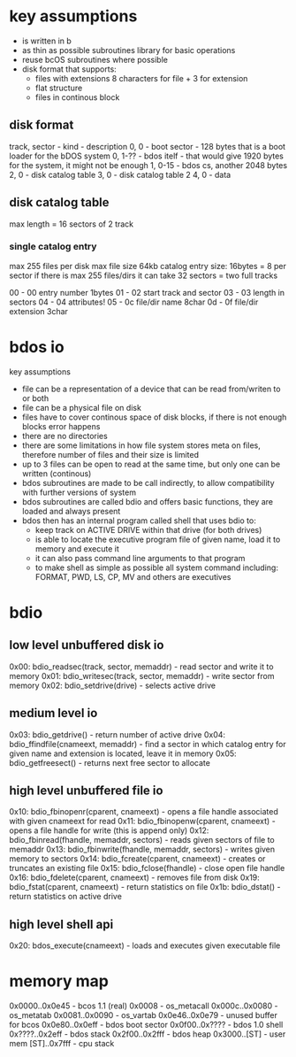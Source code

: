 # key assumptions
- is written in b
- as thin as possible subroutines library for basic operations
- reuse bcOS subroutines where possible
- disk format that supports:
  - files with extensions 8 characters for file + 3 for extension
  - flat structure
  - files in continous block

## disk format
track, sector - kind - description
0, 0 - boot sector - 128 bytes that is a boot loader for the bDOS system
0, 1-?? - bdos itelf - that would give 1920 bytes for the system, it might not be enough
1, 0-15 - bdos cs, another 2048 bytes
2, 0 - disk catalog table
3, 0 - disk catalog table 2
4, 0 - data

## disk catalog table
max length = 16 sectors of 2 track

### single catalog entry
max 255 files per disk
max file size 64kb
catalog entry size: 16bytes = 8 per sector
if there is max 255 files/dirs it can take 32 sectors = two full tracks

00 - 00 entry number 1bytes
01 - 02 start track and sector
03 - 03 length in sectors
04 - 04 attributes!
05 - 0c file/dir name 8char
0d - 0f file/dir extension 3char

# bdos io
key assumptions
- file can be a representation of a device that can be read from/writen to or both
- file can be a physical file on disk
- files have to cover continous space of disk blocks, if there is not enough blocks error happens
- there are no directories
- there are some limitations in how file system stores meta on files, therefore number of files and their size is limited
- up to 3 files can be open to read at the same time, but only one can be written (continous)
- bdos subroutines are made to be call indirectly, to allow compatibility with further versions of system
- bdos subroutines are called bdio and offers basic functions, they are loaded and always present
- bdos then has an internal program called shell that uses bdio to:
  - keep track on ACTIVE DRIVE within that drive (for both drives)
  - is able to locate the executive program file of given name, load it to memory and execute it
  - it can also pass command line arguments to that program
  - to make shell as simple as possible all system command including: FORMAT, PWD, LS, CP, MV and others are executives

# bdio
## low level unbuffered disk io
0x00: bdio_readsec(track, sector, memaddr) - read sector and write it to memory
0x01: bdio_writesec(track, sector, memaddr) - write sector from memory
0x02: bdio_setdrive(drive) - selects active drive
## medium level io
0x03: bdio_getdrive() - return number of active drive
0x04: bdio_ffindfile(cnameext, memaddr) - find a sector in which catalog entry for given name and extension is located, leave it in memory
0x05: bdio_getfreesect() - returns next free sector to allocate
## high level unbuffered file io
0x10: bdio_fbinopenr(cparent, cnameext) - opens a file handle associated with given cnameext for read
0x11: bdio_fbinopenw(cparent, cnameext) - opens a file handle for write (this is append only)
0x12: bdio_fbinread(fhandle, memaddr, sectors) - reads given sectors of file to memaddr
0x13: bdio_fbinwrite(fhandle, memaddr, sectors) - writes given memory to sectors
0x14: bdio_fcreate(cparent, cnameext) - creates or truncates an existing file
0x15: bdio_fclose(fhandle) - close open file handle
0x16: bdio_fdelete(cparent, cnameext) - removes file from disk
0x19: bdio_fstat(cparent, cnameext) - return statistics on file
0x1b: bdio_dstat() - return statistics on active drive
## high level shell api
0x20: bdos_execute(cnameext) - loads and executes given executable file

# memory map
0x0000..0x0e45 - bcos 1.1 (real)
  0x0008         - os_metacall
  0x000c..0x0080 - os_metatab
  0x0081..0x0090 - os_vartab
0x0e46..0x0e79 - unused buffer for bcos
0x0e80..0x0eff - bdos boot sector
0x0f00..0x???? - bdos 1.0 shell
0x????..0x2eff - bdos stack
0x2f00..0x2fff - bdos heap
0x3000..[ST]   - user mem
[ST]..0x7fff   - cpu stack